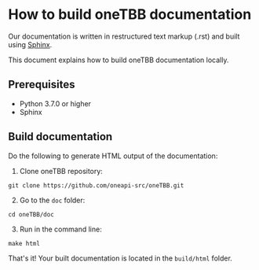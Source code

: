 # How to build oneTBB documentation

Our documentation is written in restructured text markup (.rst) and built using [Sphinx](http://www.sphinx-doc.org/en/master/). 

This document explains how to build oneTBB documentation locally. 

## Prerequisites
- Python 3.7.0 or higher
- Sphinx 

## Build documentation

Do the following to generate HTML output of the documentation: 

1. Clone oneTBB repository:

```
git clone https://github.com/oneapi-src/oneTBB.git
```

2. Go to the `doc` folder:

```
cd oneTBB/doc
```

3. Run in the command line:

```
make html
```


That's it! Your built documentation is located in the ``build/html`` folder. 
